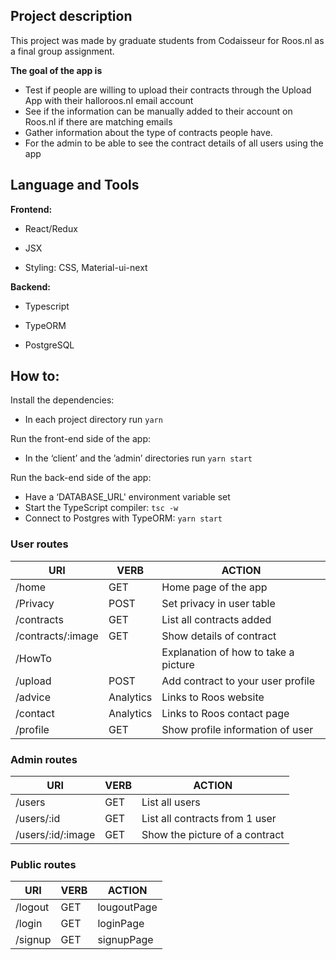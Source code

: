 

## Project description

This project was made by graduate students from Codaisseur for Roos.nl as a final group assignment.

**The goal of the app is**

* Test if people are willing to upload their contracts through the Upload App with their halloroos.nl email account
* See if the information can be manually added to their account on Roos.nl if there are matching emails
* Gather information about the type of contracts people have.
* For the admin to be able to see the contract details of all users using the app

## Language and Tools

**Frontend:**

* React/Redux

* JSX

* Styling: CSS, Material-ui-next


**Backend:**

* Typescript

* TypeORM

* PostgreSQL


## How to:

Install the dependencies:

* In each project directory run `yarn `

Run the front-end side of the app:

* In the ‘client’ and  the ’admin’ directories run `yarn start`

Run the back-end side of the app:

* Have a ‘DATABASE_URL' environment variable set
* Start the TypeScript compiler: `tsc -w`
* Connect to Postgres with TypeORM: `yarn start`

### User routes

|**URI**|**VERB**|**ACTION**|
|---------------------|------------|--------------------------------------|
| /home               | GET        | Home page of the app                 |
| /Privacy            | POST       | Set privacy in user table            |
| /contracts          | GET        | List all contracts added             |
| /contracts/:image   | GET        | Show details of contract             |
| /HowTo              |            | Explanation of how to take a picture |
| /upload             | POST       | Add contract to your user profile    |
| /advice             | Analytics  | Links to Roos website                |
| /contact            | Analytics  | Links to Roos contact page           |
| /profile            | GET        | Show profile information of user     |

### Admin routes

|**URI**|**VERB**|**ACTION**|
|--------------------|---------|--------------------------------|
| /users             | GET     | List all users                 |
| /users/:id         | GET     | List all contracts from 1 user |
| /users/:id/:image  | GET     | Show the picture of a contract |


### Public routes

|**URI**|**VERB**|**ACTION**|
|-------------|---------|-----------------------------------|
| /logout     | GET     | lougoutPage                       |
| /login      | GET     | loginPage                         |
| /signup     | GET     | signupPage                        |

